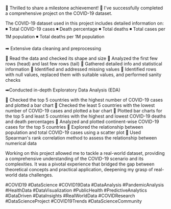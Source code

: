 🌟 Thrilled to share a milestone achievement! 🌟
I've successfully completed a comprehensive project on the COVID-19 dataset. 

The COVID-19 dataset used in this project includes detailed information on:
◾ Total COVID-19 cases
◾ Death percentage
◾ Total deaths
◾ Total cases per 1M population
◾ Total deaths per 1M population

➡ Extensive data cleaning and preprocessing

🔹 Read the data and checked its shape and size
🔹 Analyzed the first few rows (head) and last few rows (tail)
🔹 Gathered detailed info and statistical information
🔹 Identified and addressed missing values
🔹 Identified rows with null values, replaced them with suitable values, and performed sanity checks

➡Conducted in-depth Exploratory Data Analysis (EDA)

🔹 Checked the top 5 countries with the highest number of COVID-19 cases and plotted a bar chart
🔹 Checked the least 5 countries with the lowest number of COVID-19 cases and plotted a bar chart
🔹 Plotted bar charts for the top 5 and least 5 countries with the highest and lowest COVID-19 deaths and death percentages
🔹 Analyzed and plotted continent-wise COVID-19 cases for the top 5 countries
🔹 Explored the relationship between population and total COVID-19 cases using a scatter plot
🔹 Used Spearman's rank correlation method to assess the relationship between numerical data

Working on this project allowed me to tackle a real-world dataset, providing a comprehensive understanding of the COVID-19 scenario and its complexities. It was a pivotal experience that bridged the gap between theoretical concepts and practical application, deepening my grasp of real-world data challenges.

#COVID19 #DataScience #COVID19Data #DataAnalysis #PandemicAnalysis #HealthData #DataVisualization #PublicHealth #PredictiveAnalytics #DataDriven #DataInsights #RealWorldData #COVIDResearch #DataScienceProject #COVID19Trends #DataScienceCommunity

